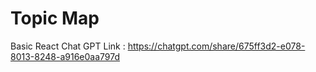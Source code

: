 # Topic Map

Basic React Chat GPT Link : https://chatgpt.com/share/675ff3d2-e078-8013-8248-a916e0aa797d
